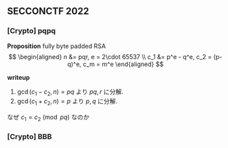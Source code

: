 
## SECCONCTF 2022
### [Crypto] pqpq
**Proposition**
fully byte padded RSA
$$
\begin{aligned}
n &= pqr, e = 2\cdot 65537 \\
c_1 &= p^e - q^e, c_2 = (p-q)^e, c_m = m^e
\end{aligned}
$$

**writeup**
1. $\gcd(c_1 - c_2, n) = pq$ より $pq, r$ に分解.
2. $\gcd(c_1 + c_2, n) = p$ より $p, q$ に分解.

なぜ $c_1 = c_2 \pmod{pq}$ なのか

### [Crypto] BBB
